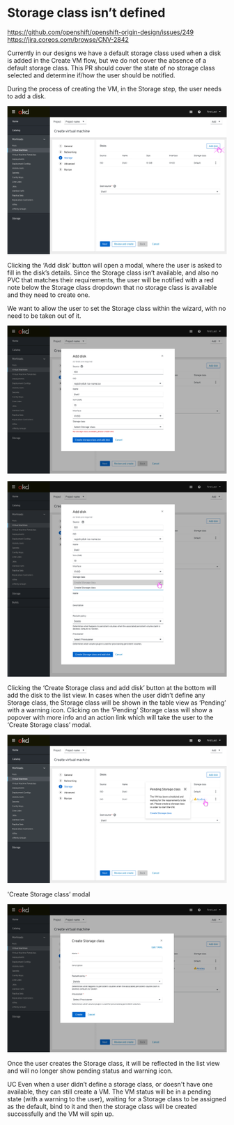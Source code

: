 # Storage class isn’t defined

https://github.com/openshift/openshift-origin-design/issues/249
https://jira.coreos.com/browse/CNV-2842

Currently in our designs we have a default storage class used when a disk is added in the Create VM flow, but we do not cover the absence of a default storage class.
This PR should cover the state of no storage class selected and determine if/how the user should be notified.

During the process of creating the VM, in the Storage step, the user needs to add a disk.

![Add disk action](img/Add-disk-default.png)

Clicking the ‘Add disk’ button will open a modal, where the user is asked to fill in the disk’s details.
Since the Storage class isn’t available, and also no PVC that matches their requirements, the user will be notified with a red note below the Storage class dropdown that no storage class is available and they need to create one.

We want to allow the user to set the Storage class within the wizard, with no need to be taken out of it.

![Fill in disk details](img/Add-disk-modal-details-required.png)

![Add disk modal with create storage class](img/Add-disk-modal-with-create-sc.png)

Clicking the ‘Create Storage class and add disk’ button at the bottom will add the disk to the list view.
In cases when the user didn’t define any Storage class, the Storage class will be shown in the table view as ‘Pending’ with a warning icon.
Clicking on the ‘Pending’ Storage class will show a popover with more info and an action link which will take the user to the ‘Create Storage class’ modal.

![Pending popover](img/Popover.png)

'Create Storage class’ modal

![Create storage class modal](img/Create-storage-class-modal.png)

Once the user creates the Storage class, it will be reflected in the list view and will no longer show pending status and warning icon.

UC
Even when a user didn’t define a storage class, or doesn't have one available, they can still create a VM. The VM status will be in a pending state (with a warning to the user), waiting for a Storage class to be assigned as the default, bind to it and then the storage class will be created successfully and the VM  will spin up.
